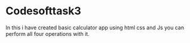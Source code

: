 # Codesofttask3
In this i have created basic calculator app using html css and Js you can perform all four operations with it.
